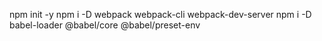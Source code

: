 npm init -y
npm i -D webpack webpack-cli webpack-dev-server
npm i -D babel-loader @babel/core @babel/preset-env
